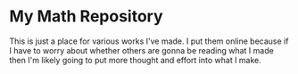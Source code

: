 # My Math Repository
This is just a place for various works I've made. 
I put them online because if I have to worry about
whether others are gonna be reading what I made then I'm 
likely going to put more thought and effort into what I make.

